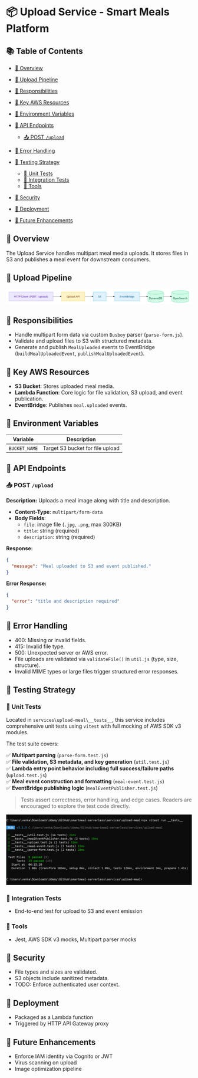 # 📦 Upload Service - Smart Meals Platform

## 📚 Table of Contents

- [🧭 Overview](#-overview)
- [🧬 Upload Pipeline](#-upload-pipeline)
- [📌 Responsibilities](#-responsibilities)
- [🔑 Key AWS Resources](#-key-aws-resources)
- [🔧 Environment Variables](#-environment-variables)
- [📡 API Endpoints](#-api-endpoints)

  - [📤 POST `/upload`](#-post-upload)

- [🧨 Error Handling](#-error-handling)
- [🧪 Testing Strategy](#-testing-strategy)

  - [🧱 Unit Tests](#-unit-tests)
  - [🔗 Integration Tests](#-integration-tests)
  - [🧰 Tools](#-tools)

- [🔐 Security](#-security)
- [🚀 Deployment](#-deployment)
- [🔮 Future Enhancements](#-future-enhancements)

## 🧭 Overview

The Upload Service handles multipart meal media uploads. It stores files in S3 and publishes a meal event for downstream consumers.

## 🧬 Upload Pipeline

![Upload Pipeline](./docs/upload-pipeline.PNG)

## 📌 Responsibilities

- Handle multipart form data via custom `Busboy` parser (`parse-form.js`).
- Validate and upload files to S3 with structured metadata.
- Generate and publish `MealUploaded` events to EventBridge (`buildMealUploadedEvent`, `publishMealUploadedEvent`).

## 🔑 Key AWS Resources

- **S3 Bucket**: Stores uploaded meal media.
- **Lambda Function**: Core logic for file validation, S3 upload, and event publication.
- **EventBridge**: Publishes `meal.uploaded` events.

## 🔧 Environment Variables

| Variable      | Description                      |
| ------------- | -------------------------------- |
| `BUCKET_NAME` | Target S3 bucket for file upload |

## 📡 API Endpoints

### 📤 POST `/upload`

**Description:** Uploads a meal image along with title and description.

- **Content-Type**: `multipart/form-data`
- **Body Fields**:
  - `file`: image file (`.jpg`, `.png`, max 300KB)
  - `title`: string (required)
  - `description`: string (required)

**Response:**

```json
{
  "message": "Meal uploaded to S3 and event published."
}
```

**Error Response:**

```json
{
  "error": "title and description required"
}
```

## 🧨 Error Handling

- 400: Missing or invalid fields.
- 415: Invalid file type.
- 500: Unexpected server or AWS error.
- File uploads are validated via `validateFile()` in `util.js` (type, size, structure).
- Invalid MIME types or large files trigger structured error responses.

## 🧪 Testing Strategy

### 🧱 Unit Tests

Located in `services\upload-meal\__tests__`, this service includes comprehensive unit tests using `vitest` with full mocking of AWS SDK v3 modules.

The test suite covers:

✅ **Multipart parsing** (`parse-form.test.js`)  
✅ **File validation, S3 metadata, and key generation** (`util.test.js`)  
✅ **Lambda entry point behavior including full success/failure paths** (`upload.test.js`)  
✅ **Meal event construction and formatting** (`meal-event.test.js`)  
✅ **EventBridge publishing logic** (`mealEventPublisher.test.js`)

> Tests assert correctness, error handling, and edge cases. Readers are encouraged to explore the test code directly.

![Unit Test Output](./docs/upload-unit-tests.PNG)

### 🔗 Integration Tests

- End-to-end test for upload to S3 and event emission

### 🧰 Tools

- Jest, AWS SDK v3 mocks, Multipart parser mocks

## 🔐 Security

- File types and sizes are validated.
- S3 objects include sanitized metadata.
- TODO: Enforce authenticated user context.

## 🚀 Deployment

- Packaged as a Lambda function
- Triggered by HTTP API Gateway proxy

## 🔮 Future Enhancements

- Enforce IAM identity via Cognito or JWT
- Virus scanning on upload
- Image optimization pipeline
